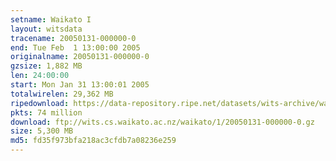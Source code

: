 ```yaml
---
setname: Waikato I
layout: witsdata
tracename: 20050131-000000-0
end: Tue Feb  1 13:00:00 2005
originalname: 20050131-000000-0
gzsize: 1,882 MB
len: 24:00:00
start: Mon Jan 31 13:00:01 2005
totalwirelen: 29,362 MB
ripedownload: https://data-repository.ripe.net/datasets/wits-archive/waikato/1/20050131-000000-0.gz
pkts: 74 million
download: ftp://wits.cs.waikato.ac.nz/waikato/1/20050131-000000-0.gz
size: 5,300 MB
md5: fd35f973bfa218ac3cfdb7a08236e259
---
```

